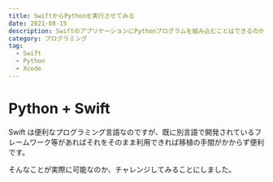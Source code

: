 ```yaml
---
title: SwiftからPythonを実行させてみる
date: 2021-08-15
description: SwiftのアプリケーションにPythonプログラムを組み込むことはできるのか挑戦してみました
category: プログラミング
tag:
  - Swift
  - Python
  - Xcode
---
```


# Python + Swift

Swift は便利なプログラミング言語なのですが、既に別言語で開発されているフレームワーク等があればそれをそのまま利用できれば移植の手間がかからず便利です。

そんなことが実際に可能なのか、チャレンジしてみることにしました。
